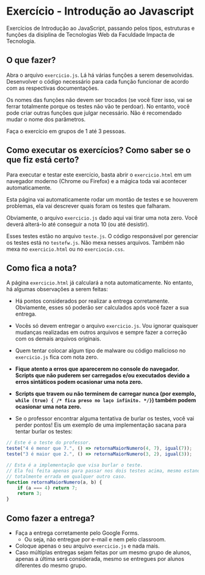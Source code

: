 # Exercício - Introdução ao Javascript

Exercícios de Introdução ao JavaScript, passando pelos tipos, estruturas e funções da disiplina de Tecnologias Web da Faculdade Impacta de Tecnologia.

## O que fazer?

Abra o arquivo `exercicio.js`. Lá há várias funções a serem desenvolvidas. Desenvolver o código necessário para cada função funcionar de acordo com as respectivas documentações.

Os nomes das funções não devem ser trocados (se você fizer isso, vai se ferrar totalmente porque os testes não vão te perdoar). No entanto, você pode criar outras funções que julgar necessário. Não é recomendado mudar o nome dos parâmetros.

Faça o exercício em grupos de 1 até 3 pessoas.

## Como executar os exercícios? Como saber se o que fiz está certo?

Para executar e testar este exercício, basta abrir o `exercicio.html` em um navegador moderno (Chrome ou Firefox) e a mágica toda vai acontecer automaticamente.

Esta página vai automaticamente rodar um montão de testes e se houverem problemas, ela vai descrever quais foram os testes que falharam.

Obviamente, o arquivo `exercicio.js` dado aqui vai tirar uma nota zero. Você deverá alterá-lo até conseguir a nota 10 (ou até desistir).

Esses testes estão no arquivo `teste.js`. O código responsável por gerenciar os testes está no `testefw.js`. Não mexa nesses arquivos. Também não mexa no `exercicio.html` ou no `exerciocio.css`.

## Como fica a nota?

A página `exercicio.html` já calculará a nota automaticamente. No entanto, há algumas observações a serem feitas:

- Há pontos considerados por realizar a entrega corretamente. Obviamente, esses só poderão ser calculados após você fazer a sua entrega.

- Vocês só devem entregar o arquivo `exercicio.js`. Vou ignorar quaisquer mudanças realizadas em outros arquivos e sempre fazer a correção com os demais arquivos originais.

- Quem tentar colocar algum tipo de malware ou código malicioso no `exercicio.js` fica com nota zero.

- **Fique atento a erros que aparecerem no console do navegador. Scripts que não puderem ser carregados e/ou executados devido a erros sintáticos podem ocasionar uma nota zero.**

- **Scripts que travem ou não terminem de carregar nunca (por exemplo, `while (true) { /* fica preso no laço infinito. */}`) também podem ocasionar uma nota zero.**

- Se o professor encontrar alguma tentativa de burlar os testes, você vai perder pontos! Eis um exemplo de uma implementação sacana para tentar burlar os testes:

```js
// Este é o teste do professor.
teste("4 é menor que 7.", () => retornaMaiorNumero(4, 7), igual(7));
teste("3 é maior que 2.", () => retornaMaiorNumero(3, 2), igual(3));

// Esta é a implementação que visa burlar o teste.
// Ela foi feita apenas para passar nos dois testes acima, mesmo estando
// totalmente errada em qualquer outro caso.
function retornaMaiorNumero(a, b) {
    if (a === 4) return 7;
    return 3;
}
```

## Como fazer a entrega?

- Faça a entrega corretamente pelo Google Forms.
  - Ou seja, não entregue por e-mail e nem pelo classroom.
- Coloque apenas o seu arquivo `exercicio.js` e nada mais.
- Caso múltiplas entregas sejam feitas por um mesmo grupo de alunos, apenas a última será considerada, mesmo se entregues por alunos diferentes do mesmo grupo.